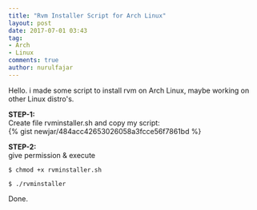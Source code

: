 ```yaml
---
title: "Rvm Installer Script for Arch Linux"
layout: post
date: 2017-07-01 03:43
tag:
- Arch
- Linux
comments: true
author: nurulfajar
---
```

Hello. i made some script to install rvm on Arch Linux, maybe working on other Linux distro's.

**STEP-1:**
<br />
Create file <span class="evidence">rvminstaller.sh</span> and copy my script:
<br />
{% gist newjar/484acc42653026058a3fcce56f7861bd %}

**STEP-2:**
<br />
give permission & execute
```
$ chmod +x rvminstaller.sh
```
```
$ ./rvminstaller
```

Done.
